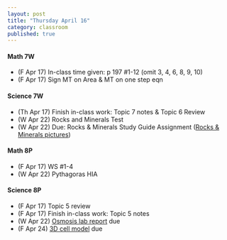```yaml
---
layout: post
title: "Thursday April 16"
category: classroom
published: true
---
```

#### Math 7W
* (F Apr 17) In-class time given: p 197 #1-12 (omit 3, 4, 6, 8, 9, 10)
* (F Apr 17) Sign MT on Area & MT on one step eqn

#### Science 7W
* (Th Apr 17) Finish in-class work: Topic 7 notes & Topic 6 Review
* (W Apr 22) Rocks and Minerals Test
* (W Apr 22) Due: Rocks & Minerals Study Guide Assignment (<a href="https://www.dropbox.com/sh/ez78lntdrfd4l7r/AAC0eaWVkw20L76INcjVlFKIa?dl=0">Rocks & Minerals pictures</a>)

#### Math 8P
* (F Apr 17) WS #1-4
* (W Apr 22) Pythagoras HIA

#### Science 8P
* (F Apr 17) Topic 5 review
* (F Apr 17) Finish in-class work: Topic 5 notes
* (W Apr 22) <a href="https://www.dropbox.com/s/t4gdf6kl6na752g/Eggsciting%20Osmosis%20Lab.doc?dl=0">Osmosis lab report</a> due
* (F Apr 24) <a href="https://www.dropbox.com/s/uln20taicuc6c6d/3D%20cell%20model.pdf?dl=0">3D cell model</a> due

